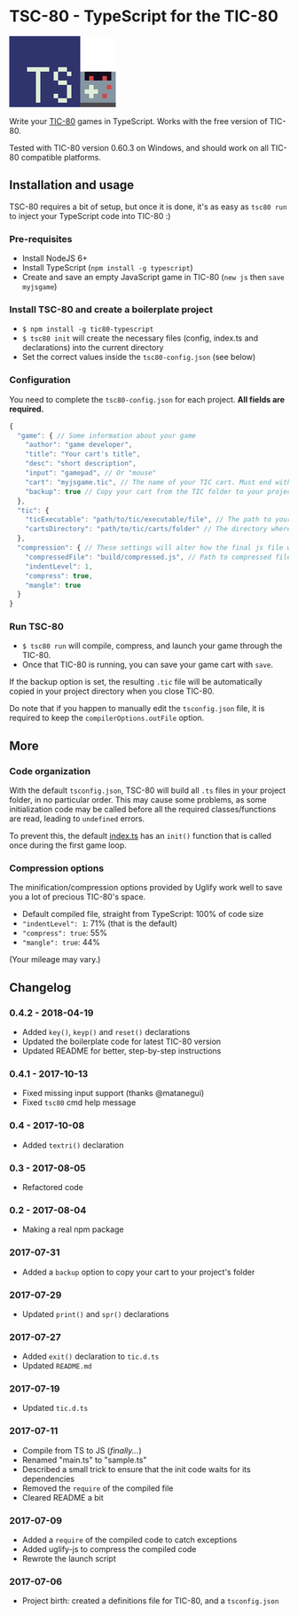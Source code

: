 # TSC-80 - TypeScript for the TIC-80

![](logo.png)

Write your [TIC-80](https://tic.computer/) games in TypeScript. Works with the free version of TIC-80.

Tested with TIC-80 version 0.60.3 on Windows, and should work on all TIC-80 compatible platforms.

## Installation and usage

TSC-80 requires a bit of setup, but once it is done, it's as easy as `tsc80 run` to inject your TypeScript code into TIC-80 :)

### Pre-requisites

- Install NodeJS 6+
- Install TypeScript (`npm install -g typescript`)
- Create and save an empty JavaScript game in TIC-80 (`new js` then `save myjsgame`)

### Install TSC-80 and create a boilerplate project

- `$ npm install -g tic80-typescript`
- `$ tsc80 init` will create the necessary files (config, index.ts and declarations) into the current directory
- Set the correct values inside the `tsc80-config.json` (see below)

### Configuration

You need to complete the `tsc80-config.json` for each project. **All fields are required.**
```js
{
  "game": { // Some information about your game
    "author": "game developer",
    "title": "Your cart's title",
    "desc": "short description",
    "input": "gamepad", // Or "mouse"
    "cart": "myjsgame.tic", // The name of your TIC cart. Must end with ".tic"
    "backup": true // Copy your cart from the TIC folder to your project folder. Backup it with git!
  },
  "tic": {
    "ticExecutable": "path/to/tic/executable/file", // The path to your TIC executable.
    "cartsDirectory": "path/to/tic/carts/folder" // The directory where TIC stores its carts. Accessible from TIC with the "folder" command
  },
  "compression": { // These settings will alter how the final js file will look like
    "compressedFile": "build/compressed.js", // Path to compressed file. You should not have to change this.
    "indentLevel": 1,
    "compress": true,
    "mangle": true
  }
}
```

### Run TSC-80

- `$ tsc80 run` will compile, compress, and launch your game through the TIC-80.
- Once that TIC-80 is running, you can save your game cart with `save`.

If the backup option is set, the resulting `.tic` file will be automatically copied in your project directory when you close TIC-80.

Do note that if you happen to manually edit the `tsconfig.json` file, it is required to keep the `compilerOptions.outFile` option.


## More

### Code organization

With the default `tsconfig.json`, TSC-80 will build all `.ts` files in your project folder, in no particular order. 
This may cause some problems, as some initialization code may be called before all the required classes/functions are read, leading to `undefined` errors.

To prevent this, the default [index.ts](https://github.com/scambier/tic80-typescript/blob/master/tocopy/index.ts) has an `init()` function that is called once during the first game loop.

### Compression options

The minification/compression options provided by Uglify work well to save you a lot of precious TIC-80's space.

- Default compiled file, straight from TypeScript: 100% of code size
- `"indentLevel": 1`: 71% (that is the default)
- `"compress": true`: 55%
- `"mangle": true`: 44%

(Your mileage may vary.)


## Changelog

### 0.4.2 - 2018-04-19
- Added `key()`, `keyp()` and `reset()` declarations
- Updated the boilerplate code for latest TIC-80 version
- Updated README for better, step-by-step instructions

### 0.4.1 - 2017-10-13
- Fixed missing input support (thanks @matanegui)
- Fixed `tsc80` cmd help message

### 0.4 - 2017-10-08
- Added `textri()` declaration

### 0.3 - 2017-08-05
- Refactored code

### 0.2 - 2017-08-04
- Making a real npm package

### 2017-07-31
- Added a `backup` option to copy your cart to your project's folder

### 2017-07-29
- Updated `print()` and `spr()` declarations

### 2017-07-27

- Added `exit()` declaration to `tic.d.ts`
- Updated `README.md`

### 2017-07-19

- Updated `tic.d.ts`

### 2017-07-11

- Compile from TS to JS (*finally...*)
- Renamed "main.ts" to "sample.ts"
- Described a small trick to ensure that the init code waits for its dependencies
- Removed the `require` of the compiled file
- Cleared README a bit

### 2017-07-09

- Added a `require` of the compiled code to catch exceptions
- Added uglify-js to compress the compiled code
- Rewrote the launch script

### 2017-07-06

- Project birth: created a definitions file for TIC-80, and a `tsconfig.json`
